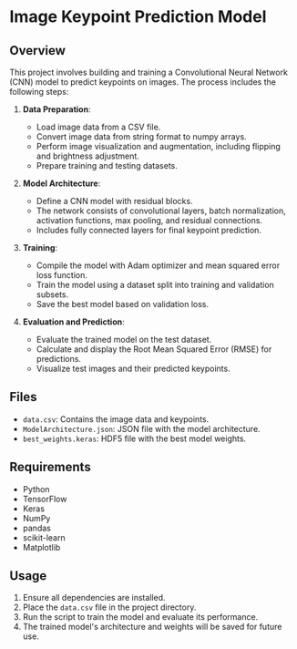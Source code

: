 # Image Keypoint Prediction Model

## Overview

This project involves building and training a Convolutional Neural Network (CNN) model to predict keypoints on images. The process includes the following steps:

1. **Data Preparation**: 
   - Load image data from a CSV file.
   - Convert image data from string format to numpy arrays.
   - Perform image visualization and augmentation, including flipping and brightness adjustment.
   - Prepare training and testing datasets.

2. **Model Architecture**:
   - Define a CNN model with residual blocks.
   - The network consists of convolutional layers, batch normalization, activation functions, max pooling, and residual connections.
   - Includes fully connected layers for final keypoint prediction.

3. **Training**:
   - Compile the model with Adam optimizer and mean squared error loss function.
   - Train the model using a dataset split into training and validation subsets.
   - Save the best model based on validation loss.

4. **Evaluation and Prediction**:
   - Evaluate the trained model on the test dataset.
   - Calculate and display the Root Mean Squared Error (RMSE) for predictions.
   - Visualize test images and their predicted keypoints.

## Files

- `data.csv`: Contains the image data and keypoints.
- `ModelArchitecture.json`: JSON file with the model architecture.
- `best_weights.keras`: HDF5 file with the best model weights.

## Requirements

- Python
- TensorFlow
- Keras
- NumPy
- pandas
- scikit-learn
- Matplotlib

## Usage

1. Ensure all dependencies are installed.
2. Place the `data.csv` file in the project directory.
3. Run the script to train the model and evaluate its performance.
4. The trained model's architecture and weights will be saved for future use.